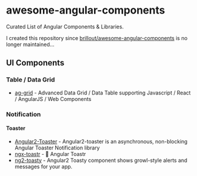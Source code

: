 # awesome-angular-components
Curated List of Angular Components &amp; Libraries. 

I created this repository since [ brillout/awesome-angular-components](https://github.com/brillout/awesome-angular-components) is no longer maintained...

## UI Components

### Table / Data Grid

- [ag-grid](https://github.com/ag-grid/ag-grid) - Advanced Data Grid / Data Table supporting Javascript / React / AngularJS / Web Components

### Notification

#### Toaster
- [Angular2-Toaster](https://github.com/stabzs/Angular2-Toaster) - Angular2-toaster is an asynchronous, non-blocking Angular Toaster Notification library
- [ngx-toastr](https://github.com/scttcper/ngx-toastr) - 🍞 Angular Toastr
- [ng2-toasty](https://github.com/akserg/ng2-toasty) - Angular2 Toasty component shows growl-style alerts and messages for your app.
